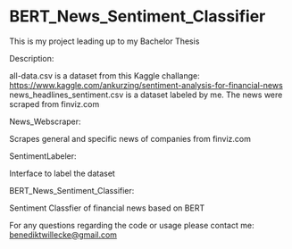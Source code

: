 # BERT_News_Sentiment_Classifier

This is my project leading up to my Bachelor Thesis

Description:

all-data.csv is a dataset from this Kaggle challange: https://www.kaggle.com/ankurzing/sentiment-analysis-for-financial-news
news_headlines_sentiment.csv is a dataset labeled by me. The news were scraped from finviz.com

News_Webscraper:

Scrapes general and specific news of companies from finviz.com

SentimentLabeler:

Interface to label the dataset

BERT_News_Sentiment_Classifier:

Sentiment Classfier of financial news based on BERT



For any questions regarding the code or usage please contact me: benediktwillecke@gmail.com
